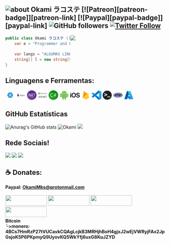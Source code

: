 

## <img width="45" alt="about" src="https://raw.github.com/elizarov/elizarov/master/about.png"> Okami ラコステ [![Patreon][patreon-badge]][patreon-link] [![Paypal][paypal-badge]][paypal-link] <img alt="GitHub followers" src="https://img.shields.io/github/followers/OkamiMks?style=social" /> <a href="https://twitter.com/OkamiMwaree"><img alt="Twitter Follow" src="https://img.shields.io/twitter/follow/OkamiMwaree?style=social"></a>
<img align="right" width="300" src="https://i.imgur.com/ugWb6BU.gif" />

```C#
public class Okami ラコステ (){
    var e = "Programmer and Game Developer";
 
    var langs = "ALGUMAS LINGUAGENS";
    string[] l = new string[5] {"C#", "Php", "JavaScript", "Kotlin", "React"};
}
```

## **Linguagens e Ferramentas:**  

<code><img height="30" src="https://raw.githubusercontent.com/github/explore/80688e429a7d4ef2fca1e82350fe8e3517d3494d/topics/xamarin/xamarin.png"></code>
<code><img height="30" src="https://raw.githubusercontent.com/github/explore/80688e429a7d4ef2fca1e82350fe8e3517d3494d/topics/elixir/elixir.png"></code>
<code><img height="30" src="https://raw.githubusercontent.com/github/explore/80688e429a7d4ef2fca1e82350fe8e3517d3494d/topics/dotnet/dotnet.png"></code>
<code><img height="30" src="https://raw.githubusercontent.com/github/explore/80688e429a7d4ef2fca1e82350fe8e3517d3494d/topics/aspnet/aspnet.png"></code>
<code><img height="30" src="https://raw.githubusercontent.com/github/explore/80688e429a7d4ef2fca1e82350fe8e3517d3494d/topics/csharp/csharp.png"></code>
<code><img height="30" src="https://raw.githubusercontent.com/github/explore/80688e429a7d4ef2fca1e82350fe8e3517d3494d/topics/android/android.png"></code>
<code><img height="30" src="https://raw.githubusercontent.com/github/explore/80688e429a7d4ef2fca1e82350fe8e3517d3494d/topics/ios/ios.png"></code>
<code><img height="30" src="https://raw.githubusercontent.com/github/explore/80688e429a7d4ef2fca1e82350fe8e3517d3494d/topics/firebase/firebase.png"></code>
<code><img height="30" src="https://raw.githubusercontent.com/github/explore/80688e429a7d4ef2fca1e82350fe8e3517d3494d/topics/visual-studio-code/visual-studio-code.png"></code>
<code><img height="30" src="https://raw.githubusercontent.com/github/explore/80688e429a7d4ef2fca1e82350fe8e3517d3494d/topics/terminal/terminal.png"></code>
<code><img height="30" src="https://raw.githubusercontent.com/github/explore/80688e429a7d4ef2fca1e82350fe8e3517d3494d/topics/php/php.png"></code>
<code><img height="30" src="https://raw.githubusercontent.com/github/explore/80688e429a7d4ef2fca1e82350fe8e3517d3494d/topics/azure/azure.png"></code>

## **GitHub Estatísticas**

![Anurag's GitHub stats](https://github-readme-stats.vercel.app/api?username=okamimks&theme=radical&show_icons=true) ![Okami](https://github-readme-stats.vercel.app/api/top-langs/?username=okamimks&hide=html&layout=compact&theme=radical)
![](https://github-profile-summary-cards.vercel.app/api/cards/profile-details?username=okamimks&theme=monokai)

## **Rede Sociais!**

<a href="https://www.instagram.com/okami.mks/"><img src="https://img.shields.io/badge/Instagram-E4405F?style=for-the-badge&logo=instagram&logoColor=white" /></a>
<a href="https://t.me/OkamiMks"><img src="https://img.shields.io/badge/Telegram-2CA5E0?style=for-the-badge&logo=telegram&logoColor=white" /></a>
<a href="https://twitter.com/OkamiMwaree"><img src="https://img.shields.io/badge/Twitter-1DA1F2?style=for-the-badge&logo=twitter&logoColor=white" /></a>

## **☕ Donates:**
**Paypal: OkamiMks@protonmail.com** <br> <br>
<a href="https://www.paypal.com/donate?hosted_button_id=NKQEXWK3RQDPQ&source=url"><img src="https://img.shields.io/badge/PayPal-00457C?style=for-the-badge&logo=paypal&logoColor=white" height="33" width="130" /></a>
<a href="https://www.patreon.com/OkamiMks">
    <img src="https://img.shields.io/badge/Patreon-F96854?style=for-the-badge&logo=patreon&logoColor=white" height="33" width="130" /></a>
<a href="https://ko-fi.com/okamimks"><img src="https://img.shields.io/badge/Ko--fi-F16061?style=for-the-badge&logo=ko-fi&logoColor=white" height="33" width="130"/></a>
<a href="https://liberapay.com/Okami/">
    <img src="https://img.shields.io/badge/Liberapay-F6C915?style=for-the-badge&logo=liberapay&logoColor=black" height="33" width="130" /></a> <br>
**Bitcoin <br>
  └>monero: 4BCs7HmRzP27tVUCavkCQAgLcjkB3MRHjhBoH4gjxJ2wEjVWRyjFAx2JpGsjoK5P6PKpmyQ9UyovKQ5WkYfj6uxG8KuJZYD <br><br>**
